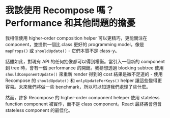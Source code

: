 # 我該使用 Recompose 嗎？Performance 和其他問題的擔憂

我相信使用 higher-order composition helper 可以更精巧，更能關注在 component，並提供一個比 class 更好的 programming model，像是 `mapProps()` 或 `shouldUpdate()` - 它們本質不是 class-y。

話雖如此，對現有 API 的任何抽像都可以得到權衡。當引入一個新的 component 到 tree 時，會有一個 performance 的開銷。我猜想透過 blocking subtree 使用 `shouldComponentUpdate()` 來重新 render 得到的 cost 結果是微不足道的 - 使用 Recompose 的 `shouldUpdate()` 和 `onlyUpdateForKeys()` helper 讓這些變得更容易。未來我們將做一些 benchmark，所以可以知道我們處理了些什麼。

然而，許多 Recompose 的 higher-order component heleper 使用 stateless function component 被實作，而不是 class component。React 最終將會包含 stateless component 的最佳化。

